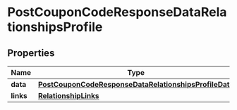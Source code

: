 # PostCouponCodeResponseDataRelationshipsProfile

## Properties
Name | Type | Description | Notes
------------ | ------------- | ------------- | -------------
**data** | [**PostCouponCodeResponseDataRelationshipsProfileData**](PostCouponCodeResponseDataRelationshipsProfileData.md) |  |  [optional]
**links** | [**RelationshipLinks**](RelationshipLinks.md) |  |  [optional]
